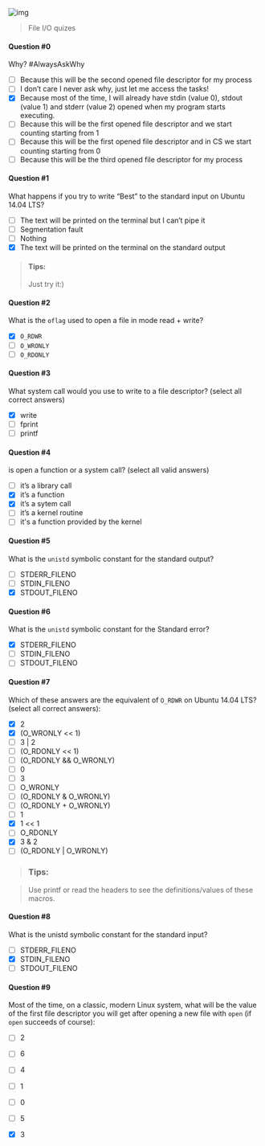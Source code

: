 ![img](https://assets.imaginablefutures.com/media/images/ALX_Logo.max-200x150.png)
>  File I/O quizes


#### Question #0
Why? #AlwaysAskWhy
* [ ] Because this will be the second opened file descriptor for my process
* [ ] I don’t care I never ask why, just let me access the tasks!
* [X] Because most of the time, I will already have stdin (value 0), stdout (value 1) and stderr (value 2) opened when my program starts executing.
* [ ] Because this will be the first opened file descriptor and we start counting starting from 1
* [ ] Because this will be the first opened file descriptor and in CS we start counting starting from 0
* [ ] Because this will be the third opened file descriptor for my process

#### Question #1
What happens if you try to write “Best” to the standard input on Ubuntu 14.04 LTS?

* [ ] The text will be printed on the terminal but I can’t pipe it
* [ ] Segmentation fault
* [ ] Nothing
* [X] The text will be printed on the terminal on the standard output
> #### Tips:
> Just try it:)

#### Question #2
What is the ```oflag``` used to open a file in mode read + write?

* [X] ```O_RDWR```
* [ ] ```O_WRONLY```
* [ ] ```O_RDONLY```

#### Question #3
What system call would you use to write to a file descriptor? (select all correct answers)
* [X] write
* [ ] fprint
* [ ] printf

#### Question #4
is open a function or a system call? (select all valid answers)
* [ ] it’s a library call
* [X] it’s a function
* [X] it’s a sytem call
* [ ] it’s a kernel routine
* [ ] it's a function provided by the kernel

#### Question #5
What is the ```unistd``` symbolic constant for the standard output?
* [ ] STDERR_FILENO
* [ ] STDIN_FILENO
* [X] STDOUT_FILENO

#### Question #6
What is the ```unistd``` symbolic constant for the Standard error?
* [X] STDERR_FILENO
* [ ] STDIN_FILENO
* [ ] STDOUT_FILENO

#### Question #7
Which of these answers are the equivalent of ```O_RDWR``` on Ubuntu 14.04 LTS? (select all correct answers):
* [X] 2
* [X] (O_WRONLY << 1)
* [ ] 3 | 2
* [ ] (O_RDONLY << 1)
* [ ] (O_RDONLY && O_WRONLY)
* [ ] 0 
* [ ] 3
* [ ] O_WRONLY
* [ ] (O_RDONLY & O_WRONLY)
* [ ] (O_RDONLY + O_WRONLY)
* [ ] 1
* [X] 1 << 1
* [ ] O_RDONLY
* [X] 3 & 2
* [ ] (O_RDONLY | O_WRONLY)
> ### Tips:

>Use printf or read the headers to see the definitions/values of these macros.

#### Question #8
What is the unistd symbolic constant for the standard input?
* [ ] STDERR_FILENO
* [X] STDIN_FILENO
* [ ] STDOUT_FILENO

#### Question #9
Most of the time, on a classic, modern Linux system, what will be the value of the first file descriptor you will get after opening a new file with ```open``` (if ```open``` succeeds of course):
* [ ] 2
* [ ] 6
* [ ] 4
* [ ] 1
* [ ] 0
* [ ] 5
* [X] 3



